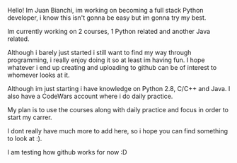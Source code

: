 Hello! Im Juan Bianchi, im working on becoming a full stack Python developer, i know this isn't gonna be easy but im gonna try my best.

Im currently working on 2 courses, 1 Python related and another Java related.

Although i barely just started i still want to find my way through programming, i really enjoy doing it so at least im having fun.
I hope whatever i end up creating and uploading to github can be of interest to whomever looks at it.

Although im just starting i have knowledge on Python 2.8, C/C++ and Java. I also have a CodeWars account where i do daily practice.

My plan is to use the courses along with daily practice and focus in order to start my carrer.

I dont really have much more to add here, so i hope you can find something to look at :).

I am testing how github works for now :D
